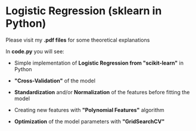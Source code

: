 # Logistic Regression (sklearn in Python)
Please visit my **.pdf files** for some theoretical explanations

In **code.py** you will see:

- Simple implementation of **Logistic Regression from "scikit-learn"** in Python

- **"Cross-Validation"** of the model

- **Standardization** and/or **Normalization** of the features before fitting the model

- Creating new features with **"Polynomial Features"** algorithm

- **Optimization** of the model parameters with **"GridSearchCV"**
